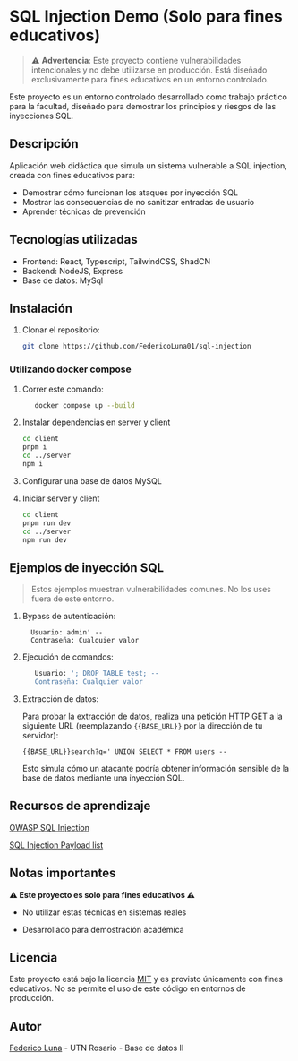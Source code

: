 # SQL Injection Demo (Solo para fines educativos)

> ⚠️ **Advertencia**: Este proyecto contiene vulnerabilidades intencionales y no debe utilizarse en producción. Está diseñado exclusivamente para fines educativos en un entorno controlado.

Este proyecto es un entorno controlado desarrollado como trabajo práctico para la facultad, diseñado para demostrar los principios y riesgos de las inyecciones SQL.

## Descripción

Aplicación web didáctica que simula un sistema vulnerable a SQL injection, creada con fines educativos para:

- Demostrar cómo funcionan los ataques por inyección SQL
- Mostrar las consecuencias de no sanitizar entradas de usuario
- Aprender técnicas de prevención

## Tecnologías utilizadas

- Frontend: React, Typescript, TailwindCSS, ShadCN
- Backend: NodeJS, Express
- Base de datos: MySql

## Instalación

1. Clonar el repositorio:

   ```bash
   git clone https://github.com/FedericoLuna01/sql-injection
   ```

### Utilizando docker compose

1. Correr este comando:

   ```bash
      docker compose up --build
   ```

2. Instalar dependencias en server y client

   ```bash
   cd client
   pnpm i
   cd ../server
   npm i
   ```

3. Configurar una base de datos MySQL

4. Iniciar server y client

   ```bash
   cd client
   pnpm run dev
   cd ../server
   npm run dev
   ```

## Ejemplos de inyección SQL

> Estos ejemplos muestran vulnerabilidades comunes. No los uses fuera de este entorno.

1. Bypass de autenticación:

   ```
     Usuario: admin' --
     Contraseña: Cualquier valor
   ```

2. Ejecución de comandos:

   ```bash
      Usuario: '; DROP TABLE test; --
      Contraseña: Cualquier valor
   ```

3. Extracción de datos:

   Para probar la extracción de datos, realiza una petición HTTP GET a la siguiente URL (reemplazando `{{BASE_URL}}` por la dirección de tu servidor):

   ```
   {{BASE_URL}}search?q=' UNION SELECT * FROM users --
   ```

   Esto simula cómo un atacante podría obtener información sensible de la base de datos mediante una inyección SQL.

## Recursos de aprendizaje

[OWASP SQL Injection](https://owasp.org/www-community/attacks/SQL_Injection)

[SQL Injection Payload list](https://github.com/payloadbox/sql-injection-payload-list)

## Notas importantes

**⚠️ Este proyecto es solo para fines educativos ⚠️**

- No utilizar estas técnicas en sistemas reales

- Desarrollado para demostración académica

## Licencia

Este proyecto está bajo la licencia [MIT](LICENSE) y es provisto únicamente con fines educativos. No se permite el uso de este código en entornos de producción.

## Autor

[Federico Luna](https://github.com/federicoluna01) - UTN Rosario - Base de datos II
